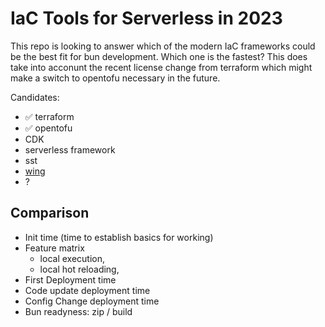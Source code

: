 # IaC Tools for Serverless in 2023

This repo is looking to answer which of the modern IaC frameworks could be the best fit for bun
development. Which one is the fastest? This does take into acconunt the recent license change from
terraform which might make a switch to opentofu necessary in the future.

Candidates:
- ✅ terraform
- ✅ opentofu
- CDK
- serverless framework
- sst
- [wing](https://github.com/winglang/wing)
- ?

## Comparison

- Init time (time to establish basics for working)
- Feature matrix
  - local execution,
  - local hot reloading,
- First Deployment time
- Code update deployment time
- Config Change deployment time
- Bun readyness: zip / build
